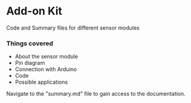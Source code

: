 # Add-on Kit

Code and Summary files for different sensor modules

### Things covered

* About the sensor module
* Pin diagram
* Connection with Arduino
* Code
* Possible applications

Navigate to the "summary.md" file to gain access to the documentation.
